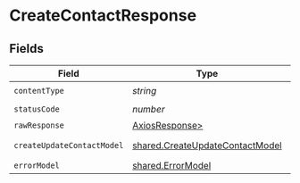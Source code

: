 # CreateContactResponse


## Fields

| Field                                                                              | Type                                                                               | Required                                                                           | Description                                                                        |
| ---------------------------------------------------------------------------------- | ---------------------------------------------------------------------------------- | ---------------------------------------------------------------------------------- | ---------------------------------------------------------------------------------- |
| `contentType`                                                                      | *string*                                                                           | :heavy_check_mark:                                                                 | N/A                                                                                |
| `statusCode`                                                                       | *number*                                                                           | :heavy_check_mark:                                                                 | N/A                                                                                |
| `rawResponse`                                                                      | [AxiosResponse>](https://axios-http.com/docs/res_schema)                           | :heavy_minus_sign:                                                                 | N/A                                                                                |
| `createUpdateContactModel`                                                         | [shared.CreateUpdateContactModel](../../models/shared/createupdatecontactmodel.md) | :heavy_minus_sign:                                                                 | Contact created                                                                    |
| `errorModel`                                                                       | [shared.ErrorModel](../../models/shared/errormodel.md)                             | :heavy_minus_sign:                                                                 | bad request                                                                        |